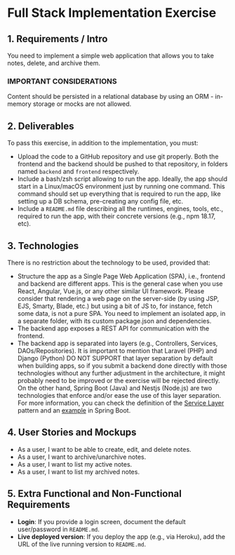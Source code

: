 # Full Stack Implementation Exercise

## 1. Requirements / Intro

You need to implement a simple web application that allows you to take notes, delete, and archive them.

### IMPORTANT CONSIDERATIONS

Content should be persisted in a relational database by using an ORM - in-memory storage or mocks are not allowed.

## 2. Deliverables

To pass this exercise, in addition to the implementation, you must:

- Upload the code to a GitHub repository and use git properly. Both the frontend and the backend should be pushed to that repository, in folders named `backend` and `frontend` respectively.
- Include a bash/zsh script allowing to run the app. Ideally, the app should start in a Linux/macOS environment just by running one command. This command should set up everything that is required to run the app, like setting up a DB schema, pre-creating any config file, etc.
- Include a `README.md` file describing all the runtimes, engines, tools, etc., required to run the app, with their concrete versions (e.g., npm 18.17, etc).

## 3. Technologies

There is no restriction about the technology to be used, provided that:

- Structure the app as a Single Page Web Application (SPA), i.e., frontend and backend are different apps. This is the general case when you use React, Angular, Vue.js, or any other similar UI framework. Please consider that rendering a web page on the server-side (by using JSP, EJS, Smarty, Blade, etc.) but using a bit of JS to, for instance, fetch some data, is not a pure SPA. You need to implement an isolated app, in a separate folder, with its custom package.json and dependencies.
- The backend app exposes a REST API for communication with the frontend.
- The backend app is separated into layers (e.g., Controllers, Services, DAOs/Repositories). It is important to mention that Laravel (PHP) and Django (Python) DO NOT SUPPORT that layer separation by default when building apps, so if you submit a backend done directly with those technologies without any further adjustment in the architecture, it might probably need to be improved or the exercise will be rejected directly. On the other hand, Spring Boot (Java) and Nestjs (Node.js) are two technologies that enforce and/or ease the use of this layer separation. For more information, you can check the definition of the [Service Layer](https://martinfowler.com/eaaCatalog/serviceLayer.html) pattern and an [example](https://www.sourcecodeexamples.net/2021/08/spring-boot-project-with-controller.html) in Spring Boot.

## 4. User Stories and Mockups

- As a user, I want to be able to create, edit, and delete notes.
- As a user, I want to archive/unarchive notes.
- As a user, I want to list my active notes.
- As a user, I want to list my archived notes.

## 5. Extra Functional and Non-Functional Requirements

- **Login**: If you provide a login screen, document the default user/password in `README.md`.
- **Live deployed version**: If you deploy the app (e.g., via Heroku), add the URL of the live running version to `README.md`.
